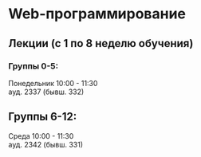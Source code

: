 # Web-программирование

## Лекции (с 1 по 8 неделю обучения)

### Группы 0-5:  
Понедельник	10:00 - 11:30  
ауд. 2337 (бывш. 332)  

## Группы 6-12:  
Среда	10:00 - 11:30	  
ауд. 2342 (бывш. 331)

